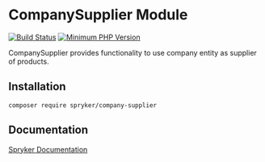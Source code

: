 # CompanySupplier Module
[![Build Status](https://travis-ci.org/spryker/company-supplier.svg)](https://travis-ci.org/spryker/company-supplier)
[![Minimum PHP Version](https://img.shields.io/badge/php-%3E%3D%207.3-8892BF.svg)](https://php.net/)

CompanySupplier provides functionality to use company entity as supplier of products.

## Installation

```
composer require spryker/company-supplier
```

## Documentation

[Spryker Documentation](https://academy.spryker.com/developing_with_spryker/module_guide/modules.html)
